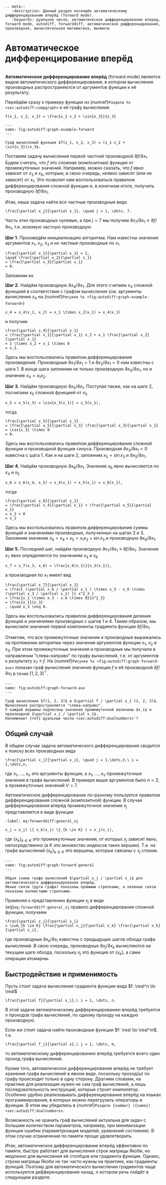 ```{eval-rst}
.. meta::
   :description: Данный раздел посвящён автоматическому дифференцированию вперёд (forward mode).
   :keywords: дуальное число, автоматическое дифференцирование вперед, forward mode, autodiff, forwarddiff, автоматическое дифференцирование, производная, вычислительная математика, вычматы
```

# Автоматическое дифференцирование вперёд

```{index} дифференцирование; автоматическое вперёд
```
**Автоматическое дифференцирование вперёд** (forward mode) является видом автоматического дифференцирования, в котором вычисления производных распространяются от аргументов функции к её результату.

Перейдём сразу к примеру функции из {numref}`Раздела %s <sec:autodiff:compgraph>` и её графу вычисления.

```{math}
f(x_1, x_2, x_3) = \frac{x_1 x_2 + \sin{x_3}}{x_3}
```

```{figure} static/graph-example.svg
---
name: fig:autodiff:graph-example-forward
---

Граф вычислений функции $f(x_1, x_2, x_3) = (x_1 x_2 + \sin{x_3})/x_3$.
```

Поставим задачу вычисления первой частной производной $\partial f / \partial x_1$.
Будем считать, что $f$ это сложная (композитная) функция от промежуточных значений.
Например, можно сказать, что $f$ _явно_ зависит от $x_3$ и $x_6$, которые, в свою очередь, _неявно_ зависят (или не зависят) от $x_1$.
Это позволит нам воспользоваться правилом дифференцирования сложной функции и, в конечном итоге, получить производную $\partial f / \partial x_1$.

Итак, наша задача найти все частные производные вида
```{math}
\frac{\partial x_j}{\partial x_1}, \quad j = 1, \dots, 7.
```
Часть этих производных нулевые, а при $j = 7$ мы получим $\partial x_7 / \partial x_1 \equiv \partial f / \partial x_1$, т.е. искомую частную производную.

**Шаг 1.**
Произведём инициализацию алгоритма.
Нам известны значения аргументов $x_1$, $x_2$, $x_3$ и их частные производные по $x_1$
```{math}
\frac{\partial x_1}{\partial x_1} = 1,
\quad \frac{\partial x_2}{\partial x_1}
= \frac{\partial x_3}{\partial x_1}
= 0.
```
Запомним их.

**Шаг 2.**
Найдём производную $\partial x_4 / \partial x_1$.
Для этого считаем $x_4$ сложной функцией в соответствии с графом вычисления (см. аргументы вычисления $x_4$ на {numref}`Рисунке %s <fig:autodiff:graph-example-forward>`)
```{math}
x_4 = x_4(x_1, x_2) = x_1 \times x_2(x_1) = x_4(x_1)
```
и получим
```{math}
\frac{\partial x_4}{\partial x_1}
= \frac{\partial x_1}{\partial x_1} x_2 + x_1 \frac{\partial x_2}{\partial x_1}
= 1 \times x_2 + x_1 \times 0
= x_2.
```
Здесь мы воспользовались правилом дифференцирования произведения.
Производные $\partial x_1 / \partial x_1 = 1$ и $\partial x_2 / \partial x_1 = 0$ нам известны с шага 1.
В конце шага запомним не только производную $\partial x_4 / \partial x_1$, но и значение $x_4 = x_1 x_2$.

**Шаг 3.**
Найдём производную $\partial x_5 / \partial x_1$.
Поступая также, как на шаге 2, посчитаем $x_5$ сложной функцией от $x_3$
```{math}
x_5 = x_5(x_3) = \sin{x_3(x_1)} = x_5(x_1),
```
тогда
```{math}
\frac{\partial x_5}{\partial x_1}
= \frac{\partial x_5}{\partial x_3} \frac{\partial x_3}{\partial x_1}
= \cos{x_3} \times 0
= 0.
```
Здесь мы воспользовались правилом дифференцирования сложной функции и производной функции синуса.
Производная $\partial x_3 / \partial x_1 = 0$ известна с шага 1.
Как и на шаге 2, запомним $x_5 = \sin{x_3}$ и $\partial x_5 / \partial x_1$.

**Шаг 4.**
Найдём производную $\partial x_6 / \partial x_1$.
Значение $x_6$ явно вычисляется по $x_4$ и $x_5$
```{math}
x_6 = x_6(x_4, x_5) = x_4(x_1) + x_5(x_1) = x_6(x_1),
```
тогда
```{math}
\frac{\partial x_6}{\partial x_1}
= \frac{\partial x_4}{\partial x_1} + \frac{\partial x_5}{\partial x_1}
= x_2 + 0
= x_2
```
Здесь мы воспользовались правилом дифференцирования суммы функций и значениями производных, полученных на шагах 2 и 3.
Запомним значение $x_6 = x_4 + x_5 = x_1 x_2 + \sin{x_3}$ и производную $\partial x_6 / \partial x_1$.

**Шаг 5.**
Последний шаг, найдём производную $\partial x_7 / \partial x_1 \equiv \partial f / \partial x_1$.
Значение $x_7$ явно определяется по значениям $x_3$ и $x_6$
```{math}
x_7 = x_7(x_3, x_6) = \frac{x_6(x_1)}{x_3(x_1)},
```
а производная по $x_1$ имеет вид
```{math}
\frac{\partial x_7}{\partial x_1}
= \frac{ (\partial x_6 / \partial x_1 ) \times x_3 - x_6 \times (\partial x_3 / \partial x_1) }{ x^2_3 }
= \frac{x_1 \times x_3 - x_6 \times 0}{x^2_3}
= \frac{x_1}{x_3}
, \quad x_3 \neq 0.
```
Здесь мы воспользовались правилом дифференцирования деления функций и значениями производных с шагов 1 и 4.
Таким образом, мы вычислили значение первой компоненты градиента функции $\partial f / \partial x_1$.

Отметим, что все промежуточные значения и производные выражались на протяжении алгоритма через значения аргументов функции $x_1$, $x_2$ и $x_3$.
При этом промежуточные значения и производные мы получали в направлении "слева-направо" по графу вычислений, т.е. от аргументов к результату $x_7 \equiv f$.
На {numref}`Рисунке %s <fig:autodiff:graph-forward-aux>` показан граф вычисления значения функции $f$ и её производной $\partial f / \partial x_1$ в точке $[1, 2, 3]^\top$.

```{figure} static/graph-forward-auxillary-values.svg
---
name: fig:autodiff:graph-forward-aux
---

Граф вычисления $f(1, 2, 3)$ и $\partial f / \partial x_1 (1, 2, 3)$.
Вычисления распространяются "слева-направо".
У каждой вершины подписаны значение промежуточной величины $x_i$ и производной $\partial x_i / \partial x_1$.
Напоминает {ref}`дуальные числа <sec:autodiff:dualnumbers>`?
```


## Общий случай

В общем случае задача автоматического дифференцирования сводится к поиску всех производных вида

```{math}
\frac{\partial x_j}{\partial x_i}, \quad j = 1,\dots,V,\ i = 1,\dots,n,
```
где $x_1$, ..., $x_n$ это аргументы функции, а $x_1$, ..., $x_V$ промежуточные значения в графе вычислений.
В примере выше аргументов было $n = 3$, а промежуточных значений $V = 7$.

Автоматическое дифференцирование по-разному пользуется правилом дифференцирования сложной (композитной) функции.
В случае дифференцирования вперёд промежуточное значение $x_j$ представляется в виде функции
```{math}
:label: eq:forwarddiff:general_xj

x_j = x_j( \{ x_k(x_i) \}_{k \in K} ) = x_j(x_i),
```
где $\{x_k\}_{k \in K}$ это промежуточные значения, от которых $x_j$ зависит явно, непосредственно (а $K$ это множество индексов таких вершин).
Т.е. на графе вычислений $\{x_k\}_{k \in K}$ это вершины, которые связаны с $x_j$ стоком.

```{figure} static/graph-forward-general.svg
---
name: fig:autodiff:graph-forward-general
---

Общая схема графа вычислений $\partial x_j / \partial x_i$ для автоматического дифференцирования вперёд.
Явные связи (дуги графа) показаны прямыми стрелками, а неявные связи показаны волнистыми стрелками.
```

Применяя к представлению функции $x_j$ в виде {eq}`eq:forwarddiff:general_xj` правило дифференцирования сложной функции, получаем
```{math}
\frac{\partial x_j}{\partial x_i}
= \sum_{k \in K} \frac{\partial x_j}{\partial x_k} \frac{\partial x_k}{\partial x_i},
```
где производные $\partial x_k / \partial x_i$ известны с предыдущих шагов обхода графа вычислений.
В свою очередь, производные $\partial x_j / \partial x_k$ вычисляются на текущем шаге обхода, поскольку $x_j$ это функция от $\{ x_k \}$, а сами операции атомарны.


## Быстродействие и применимость

Пусть стоит задача вычисления градиента функции вида $f: \real^n \to \real$
```{math}
\frac{\partial f}{\partial x_i},\ i = 1, \dots, n.
```
В этой задаче автоматическому дифференцированию вперёд требуется $n$ проходов графа вычислений, по одному проходу на каждую производную.

Если же стоит задача найти производные функции $f: \real \to \real^m$, т.е.
```{math}
\frac{\partial f_j}{\partial x},\ j = 1, \dots, m,
```
то автоматическому дифференцированию вперёд требуется всего один проход графа вычислений.

Кроме того, автоматическое дифференцирование вперёд не требует хранения графа вычислений в явном виде, поскольку проход(ы) по графу происходит только в одну сторону.
Другими словами, на практике для реализации нужен не сам граф вычислений, а лишь последовательность инструкций, которые строит компилятор.
Особенно удобно реализовывать дифференцирование вперёд на языках программирования, в которых можно перегрузить операторы и функции.
В этом мы убедились в {numref}`Разделе {number} ({name}) <sec:autodiff:dualnumbers>`.

Возможность не хранить граф вычислений актуальна для задач с большим количеством параметров, например, при минимизации функции ошибки (параметризация моделей, уравнений состояния).
В этом случае ограничение по памяти проще удовлетворить.

Итак, автоматическое дифференцирование вперёд эффективно по памяти, быстро работает для вычисления строк матрицы Якоби, но медленно для вычисления её столбцов или градиента функции.
Однако, строки матрицы Якоби не так часто нужны на практике, как градиенты функций.
Поэтому для автоматического вычисления градиентов чаще используется дифференцирование назад, о котором речь пойдёт в следующем разделе.
